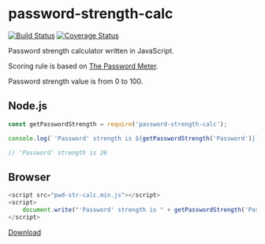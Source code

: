 # password-strength-calc

[![Build Status](https://travis-ci.org/lechuckroh/password-strength-calc.svg?branch=master)](https://travis-ci.org/lechuckroh/password-strength-calc)
[![Coverage Status](https://coveralls.io/repos/github/lechuckroh/password-strength-calc/badge.svg?branch=master)](https://coveralls.io/github/lechuckroh/password-strength-calc?branch=master)

Password strength calculator written in JavaScript.

Scoring rule is based on [The Password Meter](http://www.passwordmeter.com).

Password strength value is from 0 to 100.

## Node.js
```javascript
const getPasswordStrength = require('password-strength-calc');

console.log(`'Password' strength is ${getPasswordStrength('Password')}`);

// 'Password' strength is 26
```

## Browser
```javascript
<script src="pwd-str-calc.min.js"></script>
<script>
    document.write("'Password' strength is " + getPasswordStrength('Password'));
</script>
```

[Download](https://github.com/lechuckroh/password-strength-calc/releases)

